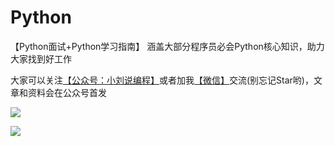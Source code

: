 # Python
【Python面试+Python学习指南】 涵盖大部分程序员必会Python核心知识，助力大家找到好工作

大家可以关注[【公众号：小刘说编程】](#公众号)或者加我[【微信】](#微信)交流(别忘记Star哟)，文章和资料会在公众号首发





 ![](https://i1.100024.xyz/i/2020/12/13/p7zgvu.png)



 ![](https://pic.downk.cc/item/5fd592503ffa7d37b30c3809.jpg)


